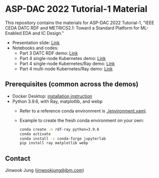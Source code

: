 # ASP-DAC 2022 Tutorial-1 Material

This repository contains the materials for ASP-DAC 2022 Tutorial-1, "IEEE CEDA DATC RDF and METRICS2.1: Toward a Standard Platform for ML-Enabled EDA and IC Design."

* Presentation slide: [Link](./presentation/aspdac2022-tutorial1.pdf)
* Notebooks and codes:
    - Part 3 DATC RDF demo: [Link](./part3-datc-rdf-demo)
    - Part 4 single-node Kubernetes demo: [Link](./part4-k8s-single-node-demo)
    - Part 4 single-node Kubernetes/Ray demo: [Link](./part4-k8s-single-node-ray-demo)
    - Part 4 multi-node Kubernetes/Ray demo: [Link](./part4-k8s-multi-node-ray-demo)


## Prerequisites (common across the demos)

* Docker Desktop: [installation instruction](https://docs.docker.com/desktop/windows/install/)
* Python 3.9.6, with Ray, matplotlib, and webp
    - Refer to a reference conda environment is [./environment.yaml](./environment.yaml).
    - Example to create the fresh conda environment on your own:

        ```bash
        conda create -n rdf-ray python=3.9.6
        conda activate
        conda install -c conda-forge jupyterlab
        pip install ray matplotlib webp
        ```

## Contact

Jinwook Jung (jinwookjung@ibm.com)
